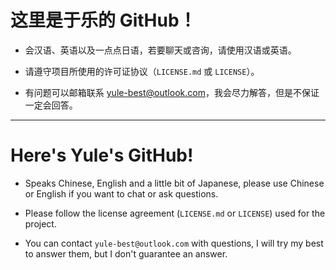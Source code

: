 # 这里是于乐的 GitHub！

- 会汉语、英语以及一点点日语，若要聊天或咨询，请使用汉语或英语。

- 请遵守项目所使用的许可证协议（`LICENSE.md` 或 `LICENSE`）。

- 有问题可以邮箱联系 yule-best@outlook.com，我会尽力解答，但是不保证一定会回答。

---

# Here's Yule's GitHub!

- Speaks Chinese, English and a little bit of Japanese, please use Chinese or English if you want to chat or ask questions.

- Please follow the license agreement (`LICENSE.md` or `LICENSE`) used for the project.

- You can contact `yule-best@outlook.com` with questions, I will try my best to answer them, but I don't guarantee an answer.

